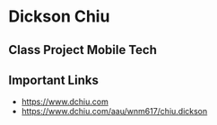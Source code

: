# Dickson Chiu

## Class Project Mobile Tech

## Important Links

- https://www.dchiu.com
- https://www.dchiu.com/aau/wnm617/chiu.dickson
